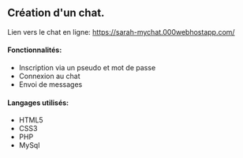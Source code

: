 ## Création d'un chat. 

Lien vers le chat en ligne: https://sarah-mychat.000webhostapp.com/

#### Fonctionnalités:

* Inscription via un pseudo et mot de passe
* Connexion au chat
* Envoi de messages


#### Langages utilisés:

* HTML5
* CSS3
* PHP
* MySql 

